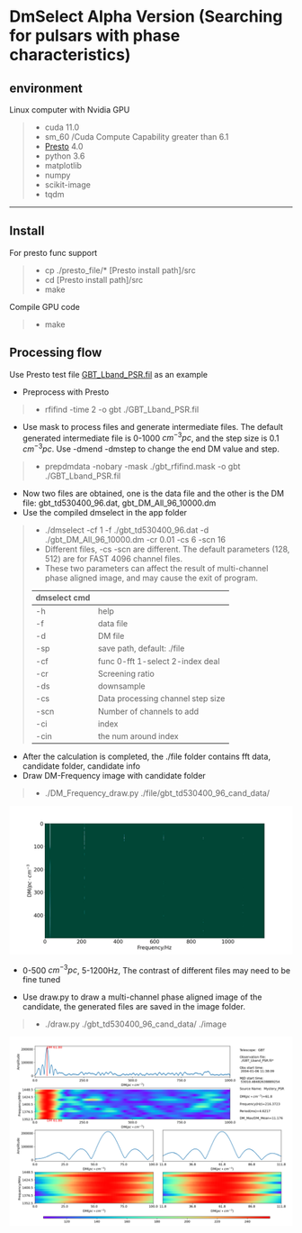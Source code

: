 # DmSelect Alpha Version (Searching for pulsars with phase characteristics)
## environment 
Linux computer with Nvidia GPU
> - cuda 11.0  
> - sm_60 /Cuda Compute Capability greater than 6.1    
> - [Presto](https://github.com/scottransom/presto) 4.0  
> - python 3.6  
> - matplotlib  
> - numpy
> - scikit-image  
> - tqdm  
---
## Install
For presto func support
>- cp ./presto_file/*   [Presto install path]/src
>- cd [Presto install path]/src
>- make

Compile GPU code
>- make 

## Processing flow

Use Presto test file [GBT_Lband_PSR.fil](http://www.cv.nrao.edu/~sransom/GBT_Lband_PSR.fil)  as an example
- Preprocess with Presto
> - rfifind -time 2 -o gbt ./GBT_Lband_PSR.fil
- Use mask to process files and generate intermediate files. The default generated intermediate file is 0-1000 $cm^{-3}pc$, and the step size is 0.1 $cm^{-3}pc$. Use -dmend -dmstep to change the end DM value and step. 
> - prepdmdata -nobary -mask ./gbt_rfifind.mask -o gbt ./GBT_Lband_PSR.fil
- Now two files are obtained, one is the data file and the other is the DM file:  gbt_td530400_96.dat, gbt_DM_All_96_10000.dm
- Use the compiled dmselect in the app folder
> - ./dmselect -cf 1 -f ./gbt_td530400_96.dat -d ./gbt_DM_All_96_10000.dm -cr 0.01 -cs 6 -scn 16
> - Different files, -cs -scn are different. The default parameters (128, 512) are for FAST 4096 channel files.
> - These two parameters can affect the result of multi-channel phase aligned image, and may cause the exit of program.
>
> |dmselect cmd||
> |---|---|  
> |-h | help|
> | -f | data file | 
> | -d  |DM file|  
> | -sp |save path, default: ./file  |
> | -cf |func 0-fft 1-select 2-index deal|  
> | -cr |Screening ratio |
> | -ds |downsample|
> | -cs |Data processing channel step size  |
> | -scn|Number of channels to add  |
> | -ci |index  |
> | -cin| the num around index  |  

- After the calculation is completed, the ./file folder contains fft data, candidate folder, candidate info
- Draw DM-Frequency image with candidate folder
> - ./DM_Frequency_draw.py ./file/gbt_td530400_96_cand_data/

![DM-Frequency](https://github.com/hqc-info/dmselect/blob/main/img/GBT.png)
- 0-500 $cm^{-3}pc$, 5-1200Hz, The contrast of different files may need to be fine tuned

- Use draw.py to draw a multi-channel phase aligned image of the candidate, the generated files are saved in the image folder.

> - ./draw.py ./gbt_td530400_96_cand_data/ ./image  

![multi-channel phase aligned](https://github.com/hqc-info/dmselect/blob/main/img/pic_216.37234_61.80.png)
